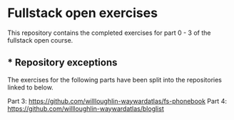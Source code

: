 # Fullstack open exercises

This repository contains the completed exercises for part 0 - 3 of the fullstack open course.

## * Repository exceptions
The exercises for the following parts have been split into the repositories linked to below.

Part 3: https://github.com/willloughlin-waywardatlas/fs-phonebook
Part 4: https://github.com/willloughlin-waywardatlas/bloglist
